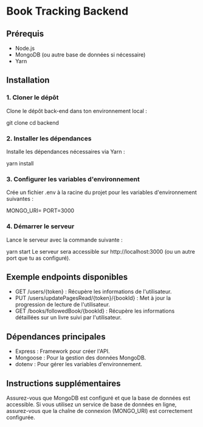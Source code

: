 # Book Tracking Backend

## Prérequis

- Node.js
- MongoDB (ou autre base de données si nécessaire)
- Yarn

## Installation

### 1. Cloner le dépôt

Clone le dépôt back-end dans ton environnement local :

git clone <url-du-repository-backend>
cd backend

### 2. Installer les dépendances
Installe les dépendances nécessaires via Yarn :

yarn install

### 3. Configurer les variables d'environnement
Crée un fichier .env à la racine du projet pour les variables d'environnement suivantes :

MONGO_URI=<votre-uri-mongodb>
PORT=3000

### 4. Démarrer le serveur
Lance le serveur avec la commande suivante :

yarn start
Le serveur sera accessible sur http://localhost:3000 (ou un autre port que tu as configuré).

## Exemple endpoints disponibles
- GET /users/{token} : Récupère les informations de l'utilisateur.
- PUT /users/updatePagesRead/{token}/{bookId} : Met à jour la progression de lecture de l'utilisateur.
- GET /books/followedBook/{bookId} : Récupère les informations détaillées sur un livre suivi par l'utilisateur.

## Dépendances principales
- Express : Framework pour créer l'API.
- Mongoose : Pour la gestion des données MongoDB.
- dotenv : Pour gérer les variables d'environnement.

## Instructions supplémentaires
Assurez-vous que MongoDB est configuré et que la base de données est accessible. Si vous utilisez un service de base de données en ligne, assurez-vous que la chaîne de connexion (MONGO_URI) est correctement configurée.
